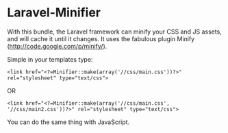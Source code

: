 Laravel-Minifier
================
With this bundle, the Laravel framework can minify your CSS and JS assets, and will cache it until it changes.
It uses the fabulous plugin Minify (http://code.google.com/p/minify/).

Simple in your templates type:

    <link href="<?=Minifier::make(array('//css/main.css'))?>" rel="stylesheet" type="text/css">

OR

    <link href="<?=Minifier::make(array('//css/main.css', '//css/main2.css'))?>" rel="stylesheet" type="text/css">

You can do the same thing with JavaScript.
